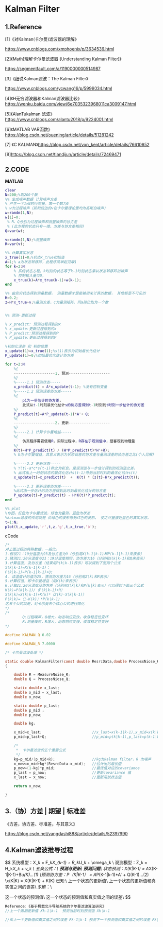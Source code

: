 # Kalman Filter

## 1.Reference

[1]《对Kalman(卡尔曼)滤波器的理解》

<https://www.cnblogs.com/xmphoenix/p/3634536.html>

[2]《Math\]理解卡尔曼滤波器 (Understanding Kalman Filter)》

<https://segmentfault.com/a/1190000000514987>

[3]《细说Kalman滤波：The Kalman Filter》

<https://www.cnblogs.com/ycwang16/p/5999034.html>

[4]《H无穷滤波器和Kalman滤波器比较》<https://wenku.baidu.com/view/6e7035323968011ca3009147.html>

[5]《AlanTukalman 滤波》<https://www.cnblogs.com/alantu2018/p/9224001.html>

[6]《MATLAB VAR函数》<https://blog.csdn.net/ouening/article/details/51281242>

[7] 《C KALMAN》<https://blog.csdn.net/von_kent/article/details/76610952>

[8]<https://blog.csdn.net/tiandijun/article/details/72469471>

## 2.CODE

**MATLAB**

```matlab
clear
N=200;%取200个数
%% 生成噪声数据 计算噪声方差
% 产生一个1×N的行向量，第一个数为0
% w为过程噪声（其和后边的v在卡尔曼理论里均为高斯白噪声）
w=randn(1,N); 
w(1)=0;
 % R、Q分别为过程噪声和测量噪声的协方差
 % (此方程的状态只有一维，方差与协方差相同) 
Q=var(w);

v=randn(1,N);%测量噪声
R=var(v);

%% 计算真实状态
x_true(1)=0;%状态x_true初始值
A=1;% a为状态转移阵，此程序简单起见取1
for k=2:N
 	% 系统状态方程，k时刻的状态等于k-1时刻状态乘以状态转移阵加噪声
 	% 控制输入量位0，
    x_true(k)=A*x_true(k-1)+w(k-1); 
end

%% 由真实状态得到测量数据， 测量数据才是能被用来计算的数据， 其他都是不可见的
H=0.2;
z=H*x_true+v;%量测方差，c为量测矩阵，同a简化取为一个数


%% 预测-更新过程

% x_predict: 预测过程得到的x
% x_update:更新过程得到的x
% P_predict:预测过程得到的P
% P_update:更新过程得到的P

%初始化误差 和 初始位置
x_update(1)=x_true(1);%s(1)表示为初始最优化估计
P_update(1)=0;%初始最优化估计协方差

for t=2:N
    %{
    -------------------1. 预测-------------------
    %}
    %-----1.1 预测状态-----
    x_predict(t) = A*x_update(t-1); %没有控制变量
    %-----1.2 预测误差协方差-----
    %{
    	p1为一步估计的协方差，
    	此式从t-1时刻最优化估计s的协方差得到t-1时刻到t时刻一步估计的协方差
    %}
    P_predict(t)=A*P_update(t-1)*A'+ Q;
    %{
    -------------------2. 更新-------------------
    %}
    %-----2.1 计算卡尔曼增益-----
    %{
   		仿真程序需要使用R，实际过程中，R存在于观测值中，是客观到物理量
    %}
    K(t)=H*P_predict(t) / (H*P_predict(t)*H'+R);
    % b为卡尔曼增益，其意义表示为状态误差的协方差与量测误差的协方差之比(个人见解)
   
   	%-----2.2 更新状态-----
   	% Y(t)-a*c*s(t-1)称之为新息，是观测值与一步估计得到的观测值之差，
    % 此式由上一时刻状态的最优化估计s(t-1)得到当前时刻的最优化估计s(t)
    x_update(t)=x_predict(t)  +  K(t) * (z(t)-H*x_predict(t));
    
    %-----2.3 更新误差协方差-----
    %此式由一步估计的协方差得到此时刻最优化估计的协方差
    P_update(t)=P_predict(t) - H*K(t)*P_predict(t);
end

%% plot
%作图，红色为卡尔曼滤波，绿色为量测，蓝色为状态
%kalman滤波的作用就是 由绿色的波形得到红色的波形， 使之尽量接近蓝色的真实状态。
t=1:N;
plot(t,x_update,'r',t,z,'g',t,x_true,'b');

```



cCode

```c
/*
对上面过程的特殊数据，一般化。 
1.假设21：19分温度为23及协方差为9（分别用X(k-1|k-1)和P(k-1|k-1)来表示） 
2.猜测21:20分温度与21：19分温度相同，协方差为16（分别用X(k|k-1)和Q来表示） 
3.计算温度，及协方差（结果用P(k|k-1)表示）可以得到下面两个公式 
X(k|k-1)=X(k-1|k-1)； 
P(k|k-1)=P(k-1|k-1)+Q; 
4. 读温度计的值为25，猜测协方差为16（分别用Z(k)和R表示） 
5.计算权值，即卡尔曼增益（用K(k)来表示） 
6.计算21:20分温度及协方差（分别用X(k|k)和P(k|k)表示）可以得到下面三个公式 
K(k)=P(k|k-1)/（P(k|k-1)+R） 
X(k|k)=X(k|k-1)+K(k)*（Z(k)-X(k|k-1)）
P(k|k)=（1-K(k)）*P(k|k-1) 
这五个公式就是，对卡尔曼五个核心公式进行简化
*/
/*       
        Q:过程噪声，Q增大，动态响应变快，收敛稳定性变坏
        R:测量噪声，R增大，动态响应变慢，收敛稳定性变好       
*/

#define KALMAN_Q 0.02

#define KALMAN_R 7.0000

/* 卡尔曼滤波处理 */

static double KalmanFilter(const double ResrcData,double ProcessNiose_Q,double MeasureNoise_R)
{

    double R = MeasureNoise_R;
    double Q = ProcessNiose_Q;

    static double x_last;
    double x_mid = x_last;
    double x_now;

    static double p_last;
    double p_mid ;
    double p_now;

    double kg;

    x_mid=x_last;                       //x_last=x(k-1|k-1),x_mid=x(k|k-1)
    p_mid=p_last+Q;                     //p_mid=p(k|k-1),p_last=p(k-1|k-1),Q=噪声

    /*
     *  卡尔曼滤波的五个重要公式
     */
    kg=p_mid/(p_mid+R);                 //kg为kalman filter，R 为噪声
    x_now=x_mid+kg*(ResrcData-x_mid);   //估计出的最优值
    p_now=(1-kg)*p_mid;                 //最优值对应的covariance
    p_last = p_now;                     //更新covariance 值
    x_last = x_now;                     //更新系统状态值

    return x_now;

}
```



## 3.（协）方差 | 期望 | 标准差

《方差，协方差、标准差，与其意义》

<https://blog.csdn.net/yangdashi888/article/details/52397990>

## 4.Kalman滤波推导过程

$$
系统模型：X_k = F_k*X_{k-1} + B_k*U_k + \omega_k \\
观测模型：Z_k = H_k*X_k + v_k \\ 
五条公式：\\
****预测与更新****\\
**预测问题**\\
状态预测：X(K|K-1) = A*X(K-1|K-1)+B*u(K)...(1)
\\预测协方差：P（K|K-1） = A*P(K-1|k-1)*A' + Q(K-1)...(2)
\\x(K|K) = X(K|K-1) + K(K)
已知:\\
上一个状态的更新值\\
上一个状态的更新值和真实值之间的误差\\
求解：\\

这一个状态的预测值\\
这一个状态的预测值和真实值之间的误差\\
$$

```c
Reference:《基于机载北斗导航系统的卡尔曼滤波算法研究》
//上一个周期更新值 Xk-1|k-1  预测当前时刻预测值 Xk|k-1

//由上一个更新值和真实值之间的误差 Pk-1|k-1 预测下一个预测值和真实值之间的误差 Pk|k-1


```

